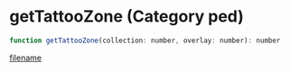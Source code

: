 # getTattooZone (Category ped)

```js
function getTattooZone(collection: number, overlay: number): number
```

[filename](getTattooZone_m.md ':include')